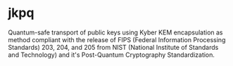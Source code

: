 # jkpq
Quantum-safe transport of public keys using Kyber KEM encapsulation as method compliant with the release of FIPS (Federal Information Processing Standards) 203, 204, and 205 from NIST (National Institute of Standards and Technology) and it's Post-Quantum Cryptography Standardization. 
